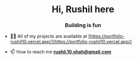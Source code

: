 <h1 align="center">Hi, Rushil here</h1>
<h3 align="center">Building is fun</h3>

- 👨‍💻 All of my projects are available at [https://portfolio-rushil10.vercel.app/](https://portfolio-rushil10.vercel.app/)

- 📫 How to reach me **rushil.10.shah@gmail.com**


